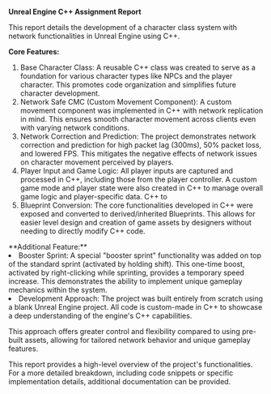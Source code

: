 **Unreal Engine C++ Assignment Report**

This report details the development of a character class system with network functionalities in Unreal Engine using C++.

**Core Features:**
<ol>
<li>Base Character Class: A reusable C++ class was created to serve as a foundation for various character types like NPCs and the player character. This promotes code organization and simplifies future character development.</li>
<li/>Network Safe CMC (Custom Movement Component): A custom movement component was implemented in C++ with network replication in mind. This ensures smooth character movement across clients even with varying network conditions.</li>
<li>Network Correction and Prediction: The project demonstrates network correction and prediction for high packet lag (300ms), 50% packet loss, and lowered FPS. This mitigates the negative effects of network issues on character movement perceived by players.</li>
<li>Player Input and Game Logic: All player inputs are captured and processed in C++, including those from the player controller. A custom game mode and player state were also created in C++ to manage overall game logic and player-specific data.
C++ to</li>
<li>Blueprint Conversion: The core functionalities developed in C++ were exposed and converted to derived/inherited Blueprints. This allows for easier level design and creation of game assets by designers without needing to directly modify C++ code.</li>
</ol>
**Additional Feature:**
<li>Booster Sprint: A special "booster sprint" functionality was added on top of the standard sprint (activated by holding shift). This one-time boost, activated by right-clicking while sprinting, provides a temporary speed increase. This demonstrates the ability to implement unique gameplay mechanics within the system.</li>
<li>Development Approach:
The project was built entirely from scratch using a blank Unreal Engine project. All code is custom-made in C++ to showcase a deep understanding of the engine's C++ capabilities.</li>

This approach offers greater control and flexibility compared to using pre-built assets, allowing for tailored network behavior and unique gameplay features.

This report provides a high-level overview of the project's functionalities.  For a more detailed breakdown, including code snippets or specific implementation details, additional documentation can be provided.
 
